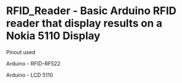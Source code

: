 # RFID_Reader - Basic Arduino RFID reader that display results on a Nokia 5110 Display 


Pinout used 

Arduino - RFID-RF522

Arduino  - LCD 5110



